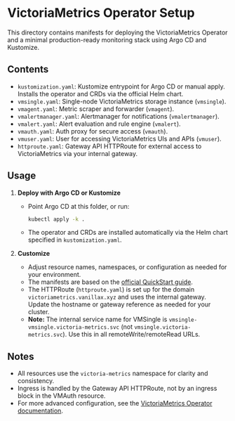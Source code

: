 # VictoriaMetrics Operator Setup

This directory contains manifests for deploying the VictoriaMetrics Operator and a minimal production-ready monitoring stack using Argo CD and Kustomize.

## Contents
- `kustomization.yaml`: Kustomize entrypoint for Argo CD or manual apply. Installs the operator and CRDs via the official Helm chart.
- `vmsingle.yaml`: Single-node VictoriaMetrics storage instance (`vmsingle`).
- `vmagent.yaml`: Metric scraper and forwarder (`vmagent`).
- `vmalertmanager.yaml`: Alertmanager for notifications (`vmalertmanager`).
- `vmalert.yaml`: Alert evaluation and rule engine (`vmalert`).
- `vmauth.yaml`: Auth proxy for secure access (`vmauth`).
- `vmuser.yaml`: User for accessing VictoriaMetrics UIs and APIs (`vmuser`).
- `httproute.yaml`: Gateway API HTTPRoute for external access to VictoriaMetrics via your internal gateway.

## Usage
1. **Deploy with Argo CD or Kustomize**
   - Point Argo CD at this folder, or run:
     ```sh
     kubectl apply -k .
     ```
   - The operator and CRDs are installed automatically via the Helm chart specified in `kustomization.yaml`.

2. **Customize**
   - Adjust resource names, namespaces, or configuration as needed for your environment.
   - The manifests are based on the [official QuickStart guide](https://docs.victoriametrics.com/operator/quick-start/).
   - The HTTPRoute (`httproute.yaml`) is set up for the domain `victoriametrics.vanillax.xyz` and uses the internal gateway. Update the hostname or gateway reference as needed for your cluster.
   - **Note:** The internal service name for VMSingle is `vmsingle-vmsingle.victoria-metrics.svc` (not `vmsingle.victoria-metrics.svc`). Use this in all remoteWrite/remoteRead URLs.

## Notes
- All resources use the `victoria-metrics` namespace for clarity and consistency.
- Ingress is handled by the Gateway API HTTPRoute, not by an ingress block in the VMAuth resource.
- For more advanced configuration, see the [VictoriaMetrics Operator documentation](https://docs.victoriametrics.com/operator/quick-start/). 